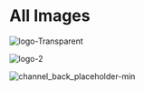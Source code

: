 # All Images

![logo-Transparent](https://github.com/Studyem/assets/assets/64513385/1929b5df-b66c-4846-ad5a-56cbdd2ee837)

![logo-2](https://github.com/Studyem/assets/assets/64513385/9350f0f1-9b3d-4dc0-b53c-f54755b19f0b)

![channel_back_placeholder-min](https://github.com/Studyem/assets/assets/64513385/6b2cae14-8d7a-46a0-a421-8defbaeeea1b)
